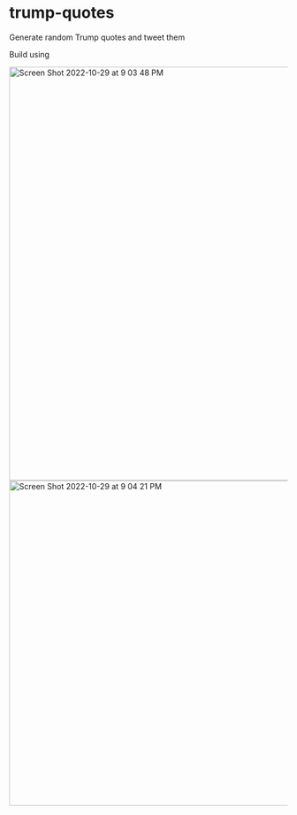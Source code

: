 # trump-quotes
Generate random Trump quotes and tweet them

Build using 

<img width="748" alt="Screen Shot 2022-10-29 at 9 03 48 PM" src="https://user-images.githubusercontent.com/30239681/198858125-aa132f76-f904-4608-adae-1649afdb4f4d.png">
<img width="588" alt="Screen Shot 2022-10-29 at 9 04 21 PM" src="https://user-images.githubusercontent.com/30239681/198858127-51b72e32-e70a-4c24-b1b9-725d460972e5.png">
